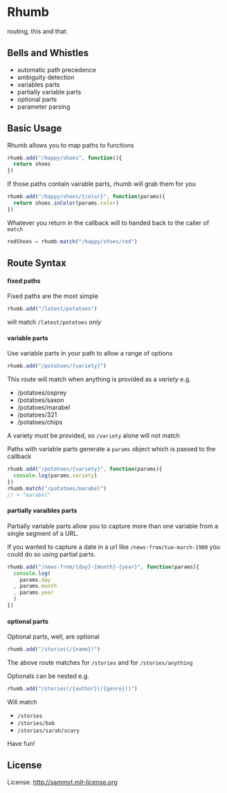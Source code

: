 Rhumb
=====

routing, this and that.


Bells and Whistles
------------------
* automatic path precedence
* ambiguity detection
* variables parts
* partially variable parts
* optional parts
* parameter parsing


Basic Usage
-----------

Rhumb allows you to map paths to functions

```javascript
rhumb.add("/happy/shoes", function(){
  return shoes
})
```

If those paths contain vairable parts, rhumb will grab them for you

```javascript
rhumb.add("/happy/shoes/{color}", function(params){
  return shoes.inColor(params.color)
})
```

Whatever you return in the callback will to handed back to the caller of `match`

```javascript
redShoes = rhumb.match("/happy/shoes/red")
```

Route Syntax
------------

#### fixed paths

Fixed paths are the most simple

```javascript
rhumb.add("/latest/potatoes")
```

will match `/latest/potatoes` *only*

#### variable parts

Use variable parts in your path to allow a range of options

```javascript
rhumb.add("/potatoes/{variety}")
```

This route will match when anything is provided as a _variety_ e.g.

* /potatoes/osprey
* /potatoes/saxon
* /potatoes/marabel
* /potatoes/321
* /potatoes/chips

A variety *must* be provided, so `/variety` alone will not match

Paths with variable parts generate a `params` object which is passed to the callback

```javascript
rhumb.add("/potatoes/{variety}", function(params){
  console.log(params.variety)
})
rhumb.match("/potatoes/marabel")
// > "marabel"
```

#### partially varaibles parts

Partially variable parts allow you to capture more than one variable from a single segment of a URL.

If you wanted to capture a date in a url like `/news-from/tue-march-1900` you could do so using partial parts.

```javascript
rhumb.add("/news-from/{day}-{month}-{year}", function(params){
  console.log(
    params.day
  , params.month
  , params.year
  )
})
```

#### optional parts

Optional parts, well, are optional

```javascript
rhumb.add("/stories(/{name})")
```
The above route matches for `/stories` and for `/stories/anything`

Optionals can be nested e.g.

```javascript
rhumb.add("/stories(/{author}(/{genre}))")
```
Will match

* `/stories`
* `/stories/bob`
* `/stories/sarah/scary`



Have fun!


License
-------

License: http://sammyt.mit-license.org
